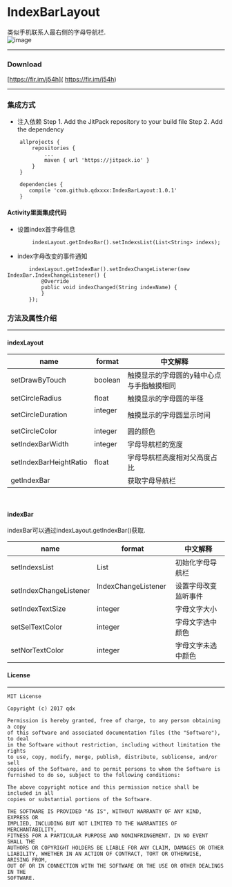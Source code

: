 # IndexBarLayout
类似手机联系人最右侧的字母导航栏.
<br/>
 ![image](https://github.com/qdxxxx/IndexBarLayout/blob/master/appGif/GIF.gif)
 

 
 ---
 ### Download
 [https://fir.im/j54h]( https://fir.im/j54h)

 ---
### 集成方式

 - 注入依赖
 Step 1. Add the JitPack repository to your build file
 Step 2. Add the dependency
```
	allprojects {
		repositories {
			...
			maven { url 'https://jitpack.io' }
		}
	}
```
```
	dependencies {
 	   compile 'com.github.qdxxxx:IndexBarLayout:1.0.1'
	}
```

#### Activity里面集成代码
 - 设置index首字母信息
```
        indexLayout.getIndexBar().setIndexsList(List<String> indexs);
```

 - index字母改变的事件通知
 ```
        indexLayout.getIndexBar().setIndexChangeListener(new IndexBar.IndexChangeListener() {
            @Override
            public void indexChanged(String indexName) {
            }
        });
 ```
 


 
### 方法及属性介绍
---

#### indexLayout

name                   | format         |中文解释
----                   |------          |----
setDrawByTouch         | boolean  	|触摸显示的字母圆的y轴中心点与手指触摸相同
setCircleRadius        | float    	|触摸显示的字母圆的半径
setCircleDuration      | integer   	|触摸显示的字母圆显示时间
setCircleColor         | integer	|圆的颜色
setIndexBarWidth       | integer 	|字母导航栏的宽度
setIndexBarHeightRatio | float          |字母导航栏高度相对父高度占比
getIndexBar	       |                |获取字母导航栏

<br/>

#### indexBar

indexBar可以通过indexLayout.getIndexBar()获取.

name                   | format               |中文解释
----                   |------                |----
setIndexsList          | List                 |初始化字母导航栏
setIndexChangeListener | IndexChangeListener  |设置字母改变监听事件
setIndexTextSize       | integer	      |字母文字大小
setSelTextColor        | integer 	      |字母文字选中颜色
setNorTextColor        | integer  	      |字母文字未选中颜色

####  License
---

```
MIT License

Copyright (c) 2017 qdx

Permission is hereby granted, free of charge, to any person obtaining a copy
of this software and associated documentation files (the "Software"), to deal
in the Software without restriction, including without limitation the rights
to use, copy, modify, merge, publish, distribute, sublicense, and/or sell
copies of the Software, and to permit persons to whom the Software is
furnished to do so, subject to the following conditions:

The above copyright notice and this permission notice shall be included in all
copies or substantial portions of the Software.

THE SOFTWARE IS PROVIDED "AS IS", WITHOUT WARRANTY OF ANY KIND, EXPRESS OR
IMPLIED, INCLUDING BUT NOT LIMITED TO THE WARRANTIES OF MERCHANTABILITY,
FITNESS FOR A PARTICULAR PURPOSE AND NONINFRINGEMENT. IN NO EVENT SHALL THE
AUTHORS OR COPYRIGHT HOLDERS BE LIABLE FOR ANY CLAIM, DAMAGES OR OTHER
LIABILITY, WHETHER IN AN ACTION OF CONTRACT, TORT OR OTHERWISE, ARISING FROM,
OUT OF OR IN CONNECTION WITH THE SOFTWARE OR THE USE OR OTHER DEALINGS IN THE
SOFTWARE.
```
